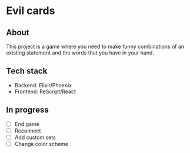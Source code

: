 # Evil cards

## About

This project is a game where you need to make funny combinations of an existing statement and the words that you have in your hand.

## Tech stack
- Backend: Elixir/Phoenix
- Frontend: ReScript/React


## In progress
- [ ] End game
- [ ] Reconnect
- [ ] Add custom sets
- [ ] Change color scheme